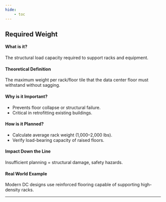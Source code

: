 ```yaml
---
hide:
    - toc
---
```

## Required Weight

#### What is it?
The structural load capacity required to support racks and equipment.

#### Theoretical Definition
The maximum weight per rack/floor tile that the data center floor must withstand without sagging.

#### Why is it Important?
- Prevents floor collapse or structural failure.  
- Critical in retrofitting existing buildings.  

#### How is it Planned?
- Calculate average rack weight (1,000–2,000 lbs).  
- Verify load-bearing capacity of raised floors.  

#### Impact Down the Line
Insufficient planning = structural damage, safety hazards.

#### Real World Example
Modern DC designs use reinforced flooring capable of supporting high-density racks.

---
